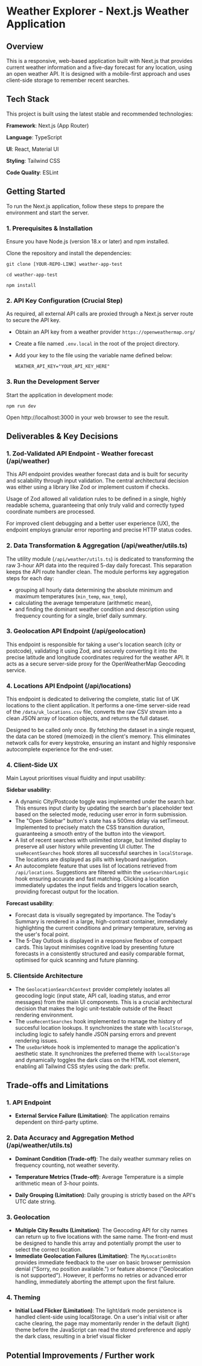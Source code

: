 # Weather Explorer - Next.js Weather Application

## Overview

This is a responsive, web-based application built with Next.js that provides current weather information and a five-day forecast for any location, using an open weather API. It is designed with a mobile-first approach and uses client-side storage to remember recent searches.

## Tech Stack

This project is built using the latest stable and recommended technologies:

**Framework**: Next.js (App Router)

**Language**: TypeScript

**UI**: React, Material UI

**Styling**: Tailwind CSS

**Code Quality**: ESLint

## Getting Started

To run the Next.js application, follow these steps to prepare the environment and start the server.

### 1. Prerequisites & Installation

Ensure you have Node.js (version 18.x or later) and npm installed.

Clone the repository and install the dependencies:

`git clone [YOUR-REPO-LINK] weather-app-test`

`cd weather-app-test`

`npm install`

### 2. API Key Configuration (Crucial Step)

As required, all external API calls are proxied through a Next.js server route to secure the API key.

- Obtain an API key from a weather provider `https://openweathermap.org/`

- Create a file named `.env.local` in the root of the project directory.

- Add your key to the file using the variable name defined below:

  `WEATHER_API_KEY="YOUR_API_KEY_HERE"`

### 3. Run the Development Server

Start the application in development mode:

`npm run dev`

Open http://localhost:3000 in your web browser to see the result.

## Deliverables & Key Decisions

### 1. Zod-Validated API Endpoint - Weather forecast (/api/weather)

This API endpoint provides weather forecast data and is built for security and scalability through input validation. The central architectural decision was either using a library like Zod or implement custom if checks.

Usage of Zod allowed all validation rules to be defined in a single, highly readable schema, guaranteeing that only truly valid and correctly typed coordinate numbers are processed.

For improved client debugging and a better user experience (UX), the endpoint employs granular error reporting and precise HTTP status codes.

### 2. Data Transformation & Aggregation (/api/weather/utils.ts)

The utility module (`/api/weather/utils.ts`) is dedicated to transforming the raw 3-hour API data into the required 5-day daily forecast. This separation keeps the API route handler clean. The module performs key aggregation steps for each day:

- grouping all hourly data determining the absolute minimum and maximum temperatures (`min_temp`, `max_temp`),
- calculating the average temperature (arithmetic mean),
- and finding the dominant weather condition and description using frequency counting for a single, brief daily summary.

### 3. Geolocation API Endpoint (/api/geolocation)

This endpoint is responsible for taking a user's location search (city or postcode), validating it using Zod, and securely converting it into the precise latitude and longitude coordinates required for the weather API. It acts as a secure server-side proxy for the OpenWeatherMap Geocoding service.

### 4. Locations API Endpoint (/api/locations)

This endpoint is dedicated to delivering the complete, static list of UK locations to the client application. It performs a one-time server-side read of the `/data/uk_locations.csv` file, converts the raw CSV stream into a clean JSON array of location objects, and returns the full dataset.

Designed to be called only once. By fetching the dataset in a single request, the data can be stored (memoized) in the client's memory. This eliminates network calls for every keystroke, ensuring an instant and highly responsive autocomplete experience for the end-user.

### 4. Client-Side UX

Main Layout prioritises visual fluidity and input usability:

**Sidebar usability**:

- A dynamic City/Postcode toggle was implemented under the search bar. This ensures input clarity by updating the search bar's placeholder text based on the selected mode, reducing user error in form submission.
- The "Open Sidebar" button's state has a 500ms delay via setTimeout. Implemented to precisely match the CSS transition duration, guaranteeing a smooth entry of the button into the viewport.
- A list of recent searches with unlimited storage, but limited display to preserve all user history while preventing UI clutter. The `useRecentSearches` hook stores all successful searches in `localStorage`. The locations are displayed as pills with keyboard navigation.
- An autocomplete feature that uses list of locations retrieved from `/api/locations`. Suggestions are filtered within the `useSearchbarLogic` hook ensuring accurate and fast matching. Clicking a location immediately updates the input fields and triggers location search, providing forecast output for the location.

**Forecast usability**:

- Forecast data is visually segregated by importance. The Today's Summary is rendered in a large, high-contrast container, immediately highlighting the current conditions and primary temperature, serving as the user's focal point.
- The 5-Day Outlook is displayed in a responsive flexbox of compact cards. This layout minimises cognitive load by presenting future forecasts in a consistently structured and easily comparable format, optimised for quick scanning and future planning.

### 5. Clientside Architecture

- The `GeolocationSearchContext` provider completely isolates all geocoding logic (input state, API call, loading status, and error messages) from the main UI components. This is a crucial architectural decision that makes the logic unit-testable outside of the React rendering environment.
- The `useRecentSearches` hook implemented to manage the history of succesful location lookups. It synchronizes the state with `localStorage`, including logic to safely handle JSON parsing errors and prevent rendering issues.
- The `useDarkMode` hook is implemented to manage the application's aesthetic state. It synchronizes the preferred theme with `localStorage` and dynamically toggles the dark class on the HTML root element, enabling all Tailwind CSS styles using the dark: prefix.

## Trade-offs and Limitations

### 1. API Endpoint

- **External Service Failure (Limitation)**: The application remains dependent on third-party uptime.

### 2. Data Accuracy and Aggregation Method (/api/weather/utils.ts)

- **Dominant Condition (Trade-off)**: The daily weather summary relies on frequency counting, not weather severity.

- **Temperature Metrics (Trade-off)**: Average Temperature is a simple arithmetic mean of 3-hour points.

- **Daily Grouping (Limitation)**: Daily grouping is strictly based on the API's UTC date string.

### 3. Geolocation

- **Multiple City Results (Limitation)**: The Geocoding API for city names can return up to five locations with the same name. The front-end must be designed to handle this array and potentially prompt the user to select the correct location.
- **Immediate Geolocation Failures (Limitation)**: The `MyLocationBtn` provides immediate feedback to the user on basic browser permission denial ("Sorry, no position available.") or feature absence ("Geolocation is not supported"). However, it performs no retries or advanced error handling, immediately aborting the attempt upon the first failure.

### 4. Theming

- **Initial Load Flicker (Limitation)**: The light/dark mode persistence is handled client-side using localStorage. On a user's initial visit or after cache clearing, the page may momentarily render in the default (light) theme before the JavaScript can read the stored preference and apply the dark class, resulting in a brief visual flicker

## Potential Improvements / Further work
